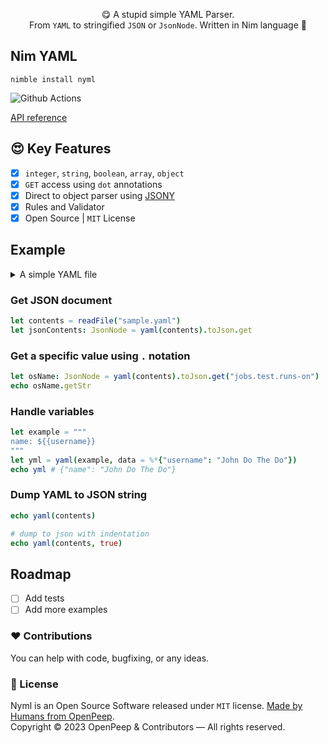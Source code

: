 <p align="center">
    😋 A stupid simple YAML Parser.<br>From <code>YAML</code> to stringified <code>JSON</code> or <code>JsonNode</code>. Written in Nim language 👑
</p>

## Nim YAML

`nimble install nyml`

![Github Actions](https://github.com/openpeep/nyml/workflows/test/badge.svg)

[API reference](https://openpeep.github.io/nyml/)


## 😍 Key Features
- [x] `integer`, `string`, `boolean`, `array`, `object`
- [x] `GET` access using `dot` annotations
- [x] Direct to object parser using [JSONY](https://github.com/treeform/jsony)
- [x] Rules and Validator
- [x] Open Source | `MIT` License

## Example

<details>
  <summary>A simple YAML file</summary>

```yaml
name: test
on:
  push:
    paths-ignore:
      - LICENSE
      - README.*
  pull_request:
    paths-ignore:
      - LICENSE
      - README.*
jobs:
  test:
    runs-on: ubuntu-latest
    strategy:
      matrix:
        nim-version:
          - 'stable'
    steps:
      - uses: actions/checkout@v2
      - uses: jiro4989/setup-nim-action@v1
        with:
          nim-version: ${{ matrix.nim-version }}
          repo-token: ${{ secrets.GITHUB_TOKEN }}
      - run: nimble install -Y
      - run: nim --threads:on c -r src/tim.nim
      - run: nimble test

```

</details>

### Get JSON document
```nim
let contents = readFile("sample.yaml")
let jsonContents: JsonNode = yaml(contents).toJson.get
```

### Get a specific value using `.` notation
```nim
let osName: JsonNode = yaml(contents).toJson.get("jobs.test.runs-on")
echo osName.getStr
```

### Handle variables

```nim
let example = """
name: ${{username}}
"""
let yml = yaml(example, data = %*{"username": "John Do The Do"})
echo yml # {"name": "John Do The Do"}
```

### Dump YAML to JSON string
```nim
echo yaml(contents)

# dump to json with indentation
echo yaml(contents, true)

```

## Roadmap
- [ ] Add tests
- [ ] Add more examples

### ❤ Contributions
You can help with code, bugfixing, or any ideas. 

### 🎩 License
Nyml is an Open Source Software released under `MIT` license. [Made by Humans from OpenPeep](https://github.com/openpeep).<br>
Copyright &copy; 2023 OpenPeep & Contributors &mdash; All rights reserved.
